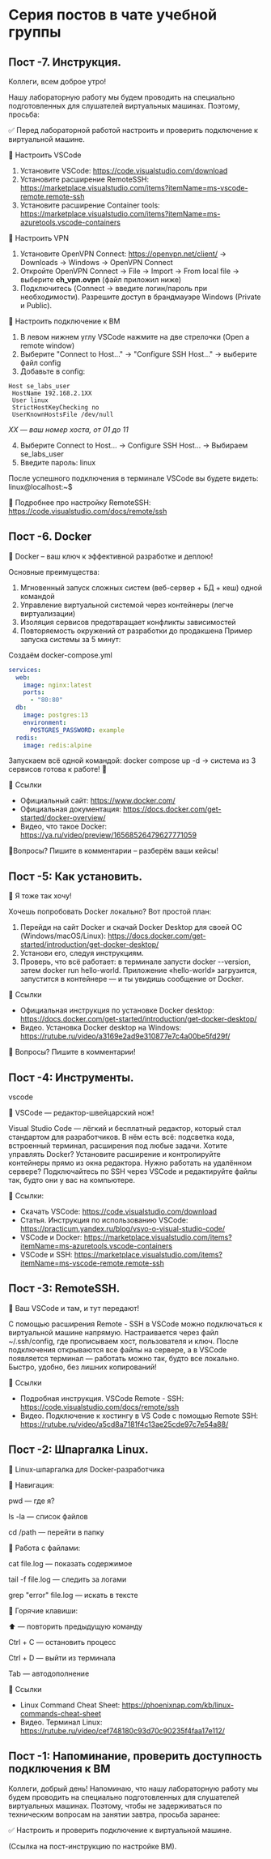 # Серия постов в чате учебной группы

## Пост -7. Инструкция.

Коллеги, всем доброе утро!

Нашу лабораторную работу мы будем проводить на специально подготовленных для слушателей виртуальных машинах. Поэтому, просьба:

✅ Перед лабораторной работой настроить и проверить подключение к виртуальной машине.

🔹 Настроить VSCode

1. Установите VSCode: https://code.visualstudio.com/download
2. Установите расширение RemoteSSH: https://marketplace.visualstudio.com/items?itemName=ms-vscode-remote.remote-ssh
3. Установите расширение Container tools: https://marketplace.visualstudio.com/items?itemName=ms-azuretools.vscode-containers

🔹 Настроить VPN

1. Установите OpenVPN Connect: https://openvpn.net/client/ → Downloads → Windows → OpenVPN Connect
2. Откройте OpenVPN Connect → File → Import → From local file → выберите **ch_vpn.ovpn** (файл приложил ниже)
3. Подключитесь (Connect → введите логин/пароль при необходимости). Разрешите доступ в брандмауэре Windows (Private и Public).

🔹 Настроить подключение к ВМ

1. В левом нижнем углу VSCode нажмите на две стрелочки (Open a remote window)
2. Выберите "Connect to Host..." → "Configure SSH Host..." → выберите файл config
3. Добавьте в config:

```
Host se_labs_user
 HostName 192.168.2.1XX
 User linux
 StrictHostKeyChecking no
 UserKnownHostsFile /dev/null
```

_XX — ваш номер хоста, от 01 до 11_

4. Выберите Connect to Host... → Configure SSH Host... → Выбираем se_labs_user
5. Введите пароль: linux

После успешного подключения в терминале VSCode вы будете видеть: linux@localhost:~$

🔗 Подробнее про настройку RemoteSSH: https://code.visualstudio.com/docs/remote/ssh

## Пост -6. Docker

🐋 Docker – ваш ключ к эффективной разработке и деплою!

Основные преимущества:

1. Мгновенный запуск сложных систем (веб-сервер + БД + кеш) одной командой
2. Управление виртуальной системой через контейнеры (легче виртуализации)
3. Изоляция сервисов предотвращает конфликты зависимостей
4. Повторяемость окружений от разработки до продакшена
   Пример запуска системы за 5 минут:

Создаём docker-compose.yml

```yaml
services:
  web:
    image: nginx:latest
    ports:
      - "80:80"
  db:
    image: postgres:13
    environment:
      POSTGRES_PASSWORD: example
  redis:
    image: redis:alpine
```

Запускаем всё одной командой:
docker compose up -d → система из 3 сервисов готова к работе! 🚀

🔗 Ссылки

- Официальный сайт: https://www.docker.com/
- Официальная документация: https://docs.docker.com/get-started/docker-overview/
- Видео, что такое Docker: https://ya.ru/video/preview/16568526479627771059

💬Вопросы? Пишите в комментарии – разберём ваши кейсы!

## Пост -5: Как установить.

🐋 Я тоже так хочу!

Хочешь попробовать Docker локально? Вот простой план:

1. Перейди на сайт Docker и скачай Docker Desktop для своей ОС (Windows/macOS/Linux): https://docs.docker.com/get-started/introduction/get-docker-desktop/
2. Установи его, следуя инструкциям.
3. Проверь, что всё работает: в терминале запусти docker --version, затем docker run hello-world. Приложение «hello-world» загрузится, запустится в контейнере — и ты увидишь сообщение от Docker.

🔗 Ссылки

- Официальная инструкция по установке Docker desktop: https://docs.docker.com/get-started/introduction/get-docker-desktop/
- Видео. Установка Docker desktop на Windows: https://rutube.ru/video/a3169e2ad9e310877e7c4a00be5fd29f/

💬 Вопросы? Пишите в комментарии!

## Пост -4: Инструменты.

vscode

🐋 VSCode — редактор-швейцарский нож!

Visual Studio Code — лёгкий и бесплатный редактор, который стал стандартом для разработчиков.
В нём есть всё: подсветка кода, встроенный терминал, расширения под любые задачи.
Хотите управлять Docker? Установите расширение и контролируйте контейнеры прямо из окна редактора.
Нужно работать на удалённом сервере? Подключайтесь по SSH через VSCode и редактируйте файлы так, будто они у вас на компьютере.

🔗 Ссылки:

- Скачать VSCode: https://code.visualstudio.com/download
- Статья. Инструкция по использованию VSCode: https://practicum.yandex.ru/blog/vsyo-o-visual-studio-code/
- VSCode и Docker: https://marketplace.visualstudio.com/items?itemName=ms-azuretools.vscode-containers
- VSCode и SSH: https://marketplace.visualstudio.com/items?itemName=ms-vscode-remote.remote-ssh

## Пост -3: RemoteSSH.

🚀 Ваш VSCode и там, и тут передают!

С помощью расширения Remote - SSH в VSCode можно подключаться к виртуальной машине напрямую.
Настраивается через файл ~/.ssh/config, где прописываем хост, пользователя и ключ.
После подключения открываются все файлы на сервере, а в VSCode появляется терминал — работать можно так, будто все локально.
Быстро, удобно, без лишних копирований!

🔗 Ссылки

- Подробная инструкция. VSCode Remote - SSH: https://code.visualstudio.com/docs/remote/ssh
- Видео. Подключение к хостингу в VS Code с помощью Remote SSH: https://rutube.ru/video/a5cd8a7181f4c13ae25cde97c7e54a88/

## Пост -2: Шпаргалка Linux.

🐧 Linux-шпаргалка для Docker-разработчика

🔹 Навигация:

pwd — где я?

ls -la — список файлов

cd /path — перейти в папку

🔹 Работа с файлами:

cat file.log — показать содержимое

tail -f file.log — следить за логами

grep "error" file.log — искать в тексте

🔹 Горячие клавиши:

⬆️ — повторить предыдущую команду

Ctrl + C — остановить процесс

Ctrl + D — выйти из терминала

Tab — автодополнение

🔗 Ссылки

- Linux Command Cheat Sheet: https://phoenixnap.com/kb/linux-commands-cheat-sheet
- Видео. Терминал Linux: https://rutube.ru/video/cef748180c93d70c90235f4faa17e112/

## Пост -1: Напоминание, проверить доступность подключения к ВМ

Коллеги, добрый день! Напоминаю, что нашу лабораторную работу мы будем проводить на специально подготовленных для слушателей виртуальных машинах. Поэтому, чтобы не задерживаться по техническим вопросам на занятии завтра, просьба заранее:

✅ Настроить и проверить подключение к виртуальной машине.

(Ссылка на пост-инструкцию по настройке ВМ).
